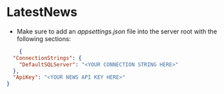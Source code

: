 # LatestNews
- Make sure to add an *appsettings.json* file into the server root with the following sections:
``` json
    {
  "ConnectionStrings": {
    "DefaultSQLServer": "<YOUR CONNECTION STRING HERE>"
  },
  "ApiKey": "<YOUR NEWS API KEY HERE>"
}
